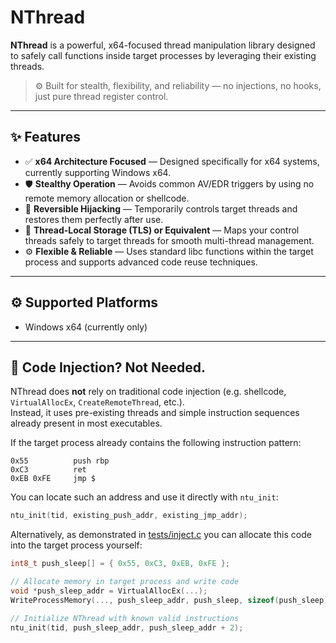 # NThread

**NThread** is a powerful, x64-focused thread manipulation library designed to safely call functions inside target processes by leveraging their existing threads.

> ⚙️ Built for stealth, flexibility, and reliability — no injections, no hooks, just pure thread register control.

---

## ✨ Features

- ✅ **x64 Architecture Focused** — Designed specifically for x64 systems, currently supporting Windows x64.
- 🛡️ **Stealthy Operation** — Avoids common AV/EDR triggers by using no remote memory allocation or shellcode.
- 🔄 **Reversible Hijacking** — Temporarily controls target threads and restores them perfectly after use.
- 🔗 **Thread-Local Storage (TLS) or Equivalent** — Maps your control threads safely to target threads for smooth multi-thread management.
- ⚙️ **Flexible & Reliable** — Uses standard libc functions within the target process and supports advanced code reuse techniques.

---

## ⚙️ Supported Platforms

- Windows x64 (currently only)

---

## 🚫 Code Injection? Not Needed.

NThread does **not** rely on traditional code injection (e.g. shellcode, `VirtualAllocEx`, `CreateRemoteThread`, etc.).  
Instead, it uses pre-existing threads and simple instruction sequences already present in most executables.

If the target process already contains the following instruction pattern:

```assembly
0x55          push rbp
0xC3          ret
0xEB 0xFE     jmp $
```

You can locate such an address and use it directly with `ntu_init`:
```c
ntu_init(tid, existing_push_addr, existing_jmp_addr);
```

Alternatively, as demonstrated in [tests/inject.c](https://github.com/woldann/NThread/blob/main/tests/inject.c) you can allocate this code into the target process yourself:
```c
int8_t push_sleep[] = { 0x55, 0xC3, 0xEB, 0xFE };

// Allocate memory in target process and write code
void *push_sleep_addr = VirtualAllocEx(...);
WriteProcessMemory(..., push_sleep_addr, push_sleep, sizeof(push_sleep));

// Initialize NThread with known valid instructions
ntu_init(tid, push_sleep_addr, push_sleep_addr + 2);
```
